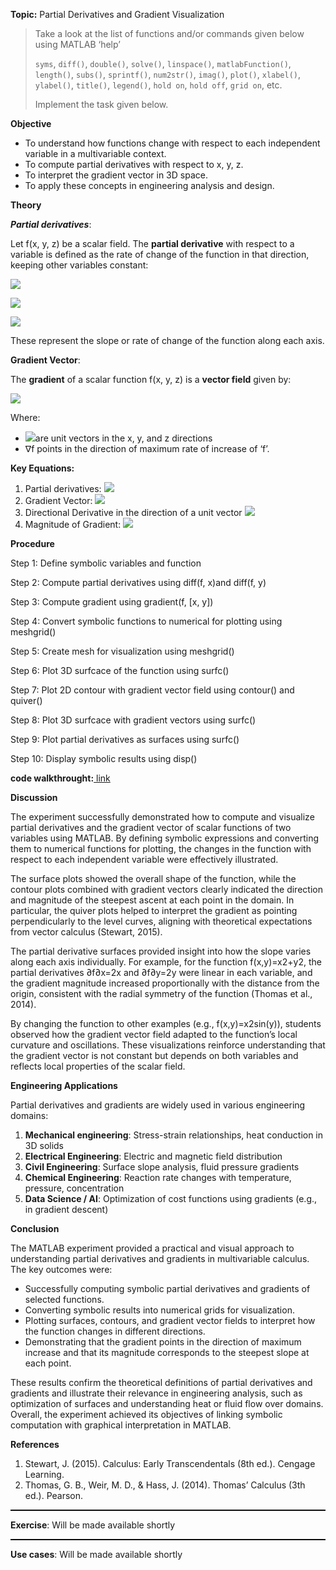 ﻿**Topic:** Partial Derivatives and Gradient Visualization

> Take a look at the list of functions and/or commands given below using MATLAB ‘help’  
>  
> `syms`, `diff()`, `double()`, `solve()`, `linspace()`, `matlabFunction()`, `length()`, `subs()`, `sprintf()`, `num2str()`, `imag()`, `plot()`, `xlabel()`, `ylabel()`, `title()`, `legend()`, `hold on`, `hold off`, `grid on`, etc.  
>  
> Implement the task given below.


**Objective**

- To understand how functions change with respect to each independent variable in a multivariable context.
- To compute partial derivatives with respect to x, y, z.
- To interpret the gradient vector in 3D space.
- To apply these concepts in engineering analysis and design. 

**Theory**

***Partial derivatives***:

Let f(x, y, z) be a scalar field. The **partial derivative** with respect to a variable is defined as the rate of change of the function in that direction, keeping other variables constant:

![](./problem_statement/images/exp6a.png)

![](./problem_statement/images/exp6b.png)

![](./problem_statement/images/exp6c.png)

These represent the slope or rate of change of the function along each axis.

**Gradient Vector**:

The **gradient** of a scalar function f(x, y, z) is a **vector field** given by:

![](./problem_statement/images/exp6d.png)

Where:

- ![](./problem_statement/images/exp6e.png)are unit vectors in the x, y, and z directions
- ∇f points in the direction of maximum rate of increase of ‘f’.

**Key Equations:**

1. Partial derivatives: ![](./problem_statement/images/exp6f.png)
1. Gradient Vector: ![](./problem_statement/images/exp6g.png)
1. Directional Derivative in the direction of a unit vector ![](./problem_statement/images/exp6h.png)
1. Magnitude of Gradient: ![](./problem_statement/images/exp6i.png)

**Procedure**

Step 1: Define symbolic variables and function

Step 2: Compute partial derivatives using diff(f, x)and diff(f, y)

Step 3: Compute gradient using gradient(f, [x, y])

Step 4: Convert symbolic functions to numerical for plotting using meshgrid()

Step 5: Create mesh for visualization using meshgrid() 

Step 6: Plot 3D surfcace of the function using surfc()

Step 7: Plot 2D contour with gradient vector field using contour() and quiver()        

Step 8: Plot 3D surfcace with gradient vectors using surfc()       

Step 9: Plot partial derivatives as surfaces using surfc()       

Step 10: Display symbolic results using disp()

**code walkthrought:**[ link](./experiments/experiment_viewer.html?exp=exp6)

**Discussion**

The experiment successfully demonstrated how to compute and visualize partial derivatives and the gradient vector of scalar functions of two variables using MATLAB. By defining symbolic expressions and converting them to numerical functions for plotting, the changes in the function with respect to each independent variable were effectively illustrated.

The surface plots showed the overall shape of the function, while the contour plots combined with gradient vectors clearly indicated the direction and magnitude of the steepest ascent at each point in the domain. In particular, the quiver plots helped to interpret the gradient as pointing perpendicularly to the level curves, aligning with theoretical expectations from vector calculus (Stewart, 2015).

The partial derivative surfaces provided insight into how the slope varies along each axis individually. For example, for the function f(x,y)=x2+y2, the partial derivatives ∂f∂x=2x and ∂f∂y=2y were linear in each variable, and the gradient magnitude increased proportionally with the distance from the origin, consistent with the radial symmetry of the function (Thomas et al., 2014).

By changing the function to other examples (e.g., f(x,y)=x2sin⁡(y)), students observed how the gradient vector field adapted to the function’s local curvature and oscillations. These visualizations reinforce understanding that the gradient vector is not constant but depends on both variables and reflects local properties of the scalar field.

**Engineering Applications**

Partial derivatives and gradients are widely used in various engineering domains:

1. **Mechanical engineering**: Stress-strain relationships, heat conduction in 3D solids
1. **Electrical Engineering**: Electric and magnetic field distribution
1. **Civil Engineering**: Surface slope analysis, fluid pressure gradients
1. **Chemical Engineering**: Reaction rate changes with temperature, pressure, concentration
1. **Data Science / AI**: Optimization of cost functions using gradients (e.g., in gradient descent)

**Conclusion**

The MATLAB experiment provided a practical and visual approach to understanding partial derivatives and gradients in multivariable calculus. The key outcomes were:

- Successfully computing symbolic partial derivatives and gradients of selected functions.
- Converting symbolic results into numerical grids for visualization.
- Plotting surfaces, contours, and gradient vector fields to interpret how the function changes in different directions.
- Demonstrating that the gradient points in the direction of maximum increase and that its magnitude corresponds to the steepest slope at each point.

These results confirm the theoretical definitions of partial derivatives and gradients and illustrate their relevance in engineering analysis, such as optimization of surfaces and understanding heat or fluid flow over domains. Overall, the experiment achieved its objectives of linking symbolic computation with graphical interpretation in MATLAB.

**References**

1. Stewart, J. (2015). Calculus: Early Transcendentals (8th ed.). Cengage Learning.
1. Thomas, G. B., Weir, M. D., & Hass, J. (2014). Thomas’ Calculus (3th ed.). Pearson.

<hr style="border: none; border-top: 1.5px solid #000; margin: 0.5em 0;">

**Exercise**: Will be made available shortly
<hr style="border: none; border-top: 1.5px solid #000; margin: 0.5em 0;">

**Use cases**: Will be made available shortly
